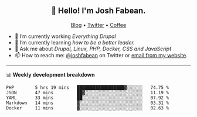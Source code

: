 <h2 align="center">👋 Hello! I'm Josh Fabean.</h2>
<p align="center">
  <a href="https://joshfabean.com">Blog</a> •
  <a href="https://twitter.com/fabean">Twitter</a> •
  <a href="https://www.buymeacoffee.com/LSxne6Yr4">Coffee</a>
</p>

- 🔭 I’m currently working *Everything Drupal*
- 🌱 I’m currently learning *how to be a better leader.*
- 💬 Ask me about *Drupal, Linux, PHP, Docker, CSS and JavaScript*
- 📫 How to reach me: [@joshfabean](https://twitter.com/joshfabean) on Twitter or [email from my website](https://joshfabean.com).

-------

📊 **Weekly development breakdown**
<!--START_SECTION:waka-->
```text
PHP        5 hrs 19 mins   ██████████████████▓░░░░░░   74.75 % 
JSON       47 mins         ██▓░░░░░░░░░░░░░░░░░░░░░░   11.19 % 
YAML       33 mins         ██░░░░░░░░░░░░░░░░░░░░░░░   07.92 % 
Markdown   14 mins         ▓░░░░░░░░░░░░░░░░░░░░░░░░   03.31 % 
Docker     11 mins         ▓░░░░░░░░░░░░░░░░░░░░░░░░   02.63 % 
```
<!--END_SECTION:waka-->

<!--
**fabean/fabean** is a ✨ _special_ ✨ repository because its `README.md` (this file) appears on your GitHub profile.

Here are some ideas to get you started:

- 🔭 I’m currently working on ...
- 🌱 I’m currently learning ...
- 👯 I’m looking to collaborate on ...
- 🤔 I’m looking for help with ...
- 💬 Ask me about ...
- 📫 How to reach me: ...
- 😄 Pronouns: ...
- ⚡ Fun fact: ...
-->
